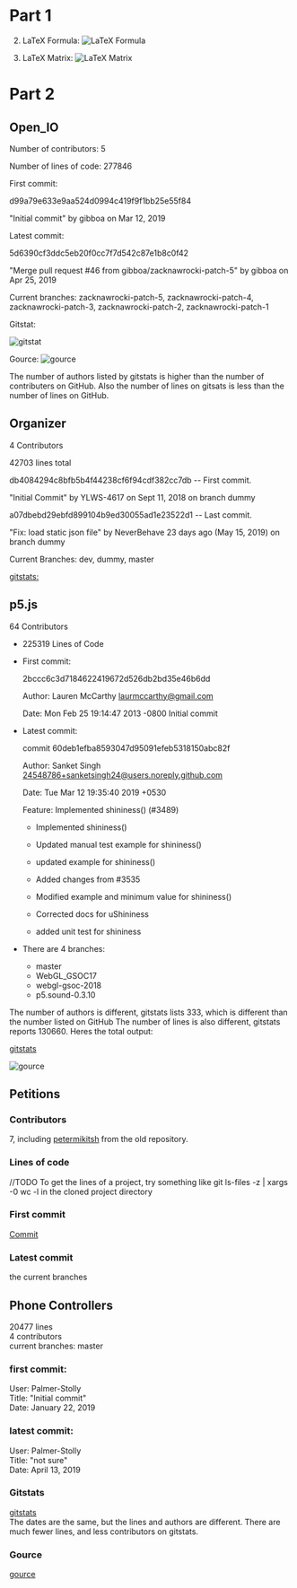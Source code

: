 # Part 1
2. LaTeX Formula: ![LaTeX Formula](LaTeXFormula.png)

3. LaTeX Matrix: ![LaTeX Matrix](LaTeXMatrix.png)


# Part 2
## Open_IO

Number of contributors: 5

Number of lines of code: 277846

First commit: 

d99a79e633e9aa524d0994c419f9f1bb25e55f84 

"Initial commit" by gibboa on Mar 12, 2019

Latest commit:

5d6390cf3ddc5eb20f0cc7f7d542c87e1b8c0f42

"Merge pull request #46 from gibboa/zacknawrocki-patch-5" by gibboa on Apr 25, 2019

Current branches: zacknawrocki-patch-5, zacknawrocki-patch-4, zacknawrocki-patch-3, zacknawrocki-patch-2, zacknawrocki-patch-1

Gitstat: 

![gitstat](https://github.com/LingCheng3273/OSS-Lab/blob/master/labs/lab-03/gitstat.png)

Gource: ![gource](https://github.com/LingCheng3273/OSS-Lab/blob/master/labs/lab-03/gource.png)

The number of authors listed by gitstats is higher than the number of contributers on GitHub. Also the number of lines on gitsats is less than the number of lines on GitHub.

## Organizer
4 Contributors

42703 lines total

db4084294c8bfb5b4f44238cf6f94cdf382cc7db -- First commit. 

"Initial Commit" by YLWS-4617 on Sept 11, 2018 on branch dummy

a07dbebd29ebfd899104b9ed30055ad1e23522d1 -- Last commit. 

"Fix: load static json file" by NeverBehave 23 days ago (May 15, 2019) on branch dummy

Current Branches: dev, dummy, master

[gitstats:](https://github.com/Riantix/Lab03/blob/master/gitStats.png)

## p5.js
64 Contributors
- 225319 Lines of Code
- First commit: 

	2bccc6c3d7184622419672d526db2bd35e46b6dd

	Author: Lauren McCarthy <laurmccarthy@gmail.com>

	Date:   Mon Feb 25 19:14:47 2013 -0800
    Initial commit  
- Latest commit: 

	commit 60deb1efba8593047d95091efeb5318150abc82f

	Author: Sanket Singh <24548786+sanketsingh24@users.noreply.github.com>
	
	Date:   Tue Mar 12 19:35:40 2019 +0530

	Feature: Implemented shininess() (#3489)

	* Implemented shininess()

	* Updated manual test example for shininess()

	* updated example for shininess()

	* Added changes from #3535

	* Modified example and minimum value for shininess()

	* Corrected docs for uShininess

	* added unit test for shininess

- There are 4 branches:
	- master
	- WebGL_GSOC17
	- webgl-gsoc-2018
	- p5.sound-0.3.10

The number of authors is different, gitstats lists 333, which is different than the number listed on GitHub
The number of lines is also different, gitstats reports 130660. 
Heres the total output:

[gitstats](https://github.com/shailpatels/oss-repo-template/blob/master/labs/lab-03/out/index.html)


![gource](https://github.com/shailpatels/oss-repo-template/blob/master/labs/lab-03/gource.png)

## Petitions
### Contributors
7, including [petermikitsh](https://github.com/wtg/petitions/commits?author=petermikitsh) from the old repository.
### Lines of code
//TODO
To get the lines of a project, try something like git ls-files -z | xargs -0 wc -l in the cloned project directory
### First commit
[Commit](https://github.com/wtg/petitions/commit/fbd36a359ff9c6935013026f2048367f8b29a4c7)
### Latest commit
the current branches

## Phone Controllers
20477 lines  
4 contributors  
current branches: master
### first commit:  
User: Palmer-Stolly  
Title: "Initial commit"  
Date: January 22, 2019  
### latest commit: 
User: Palmer-Stolly  
Title: "not sure"  
Date: April 13, 2019  
### Gitstats
[gitstats](https://github.com/gwild37/oss-repo-template/blob/master/labs/lab-03/resources/outputpath/lines.html)  
The dates are the same, but the lines and authors are different. There are much fewer lines, and less contributors on gitstats. 
### Gource
[gource](https://www.youtube.com/watch?v=ORImAijAJdw)  
